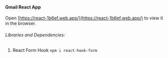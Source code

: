 #### Gmail React App

Open [https://react-1b6ef.web.app/](https://react-1b6ef.web.app/) to view it in the browser.

###### Libraries and Dependencies:

1. React Form Hook `npm i react-hook-form`
